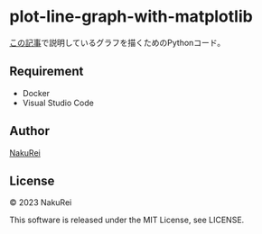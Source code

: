 # plot-line-graph-with-matplotlib

[この記事](http://notes.nakurei.com/post/create-line-graph-4-presentation-using-matplotlib/)で説明しているグラフを描くためのPythonコード。

## Requirement

- Docker
- Visual Studio Code

## Author

[NakuRei](https://notes.nakurei.com/about/)

## License

© 2023 NakuRei

This software is released under the MIT License, see LICENSE.
